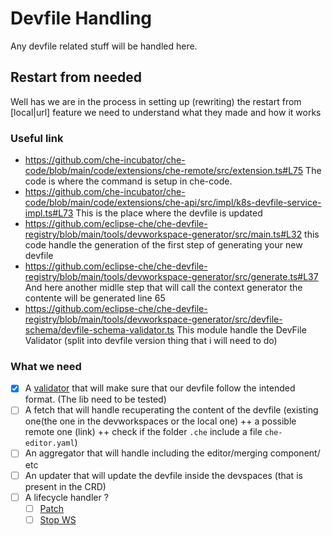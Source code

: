 # Devfile Handling

Any devfile related stuff will be handled here.

## Restart from needed

Well has we are in the process in setting up (rewriting) the restart from [local|url] feature we need to understand what they made and how it works

### Useful link

- <https://github.com/che-incubator/che-code/blob/main/code/extensions/che-remote/src/extension.ts#L75> The code is where the command is setup in che-code.
- <https://github.com/che-incubator/che-code/blob/main/code/extensions/che-api/src/impl/k8s-devfile-service-impl.ts#L73> This is the place where the devfile is updated
- <https://github.com/eclipse-che/che-devfile-registry/blob/main/tools/devworkspace-generator/src/main.ts#L32> this code handle the generation of the first step of generating your new devfile
- <https://github.com/eclipse-che/che-devfile-registry/blob/main/tools/devworkspace-generator/src/generate.ts#L37> And here another midlle step that will call the context generator the contente will be generated line 65
- <https://github.com/eclipse-che/che-devfile-registry/blob/main/tools/devworkspace-generator/src/devfile-schema/devfile-schema-validator.ts> This module handle the DevFile Validator (split into devfile version thing that i will need to do)

### What we need

- [x] A [validator](https://docs.rs/jsonschema/latest/jsonschema/) that will make sure that our devfile follow the intended format. (The lib need to be tested)
- [ ] A fetch that will handle recuperating the content of the devfile (existing one(the one in the devworkspaces or the local one) ++ a possible remote one (link) ++ check if the folder `.che` include a file `che-editor.yaml`)
- [ ] An aggregator that will handle including the editor/merging component/ etc
- [ ] An updater that will update the devfile inside the devspaces (that is present in the CRD)
- [ ] A lifecycle handler ?
  - [ ] [Patch](https://docs.rs/kube/latest/kube/api/enum.Patch.html)
  - [ ] [Stop WS](https://github.com/che-incubator/che-code/blob/6e0a908d58cacb380c216dde3af544d75e3913d5/code/extensions/che-api/src/impl/k8s-workspace-service-impl.ts#L62)
